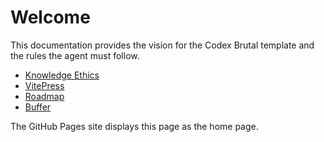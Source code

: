 # Welcome

This documentation provides the vision for the Codex Brutal template and the rules the agent must follow.

- [Knowledge Ethics](./knowledge-ethics.md)
- [VitePress](./vitepress.md)
- [Roadmap](./roadmap.md)
- [Buffer](./buffer.md)

The GitHub Pages site displays this page as the home page.
